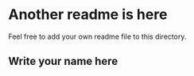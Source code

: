 # Another readme is here

Feel free to add your own readme file to this directory.

## Write your name here

